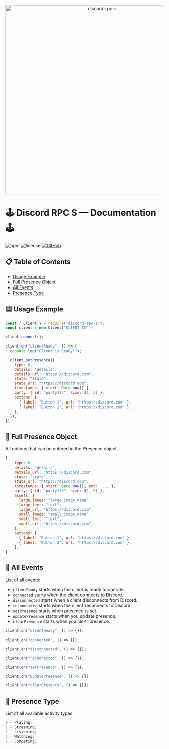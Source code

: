 <p align="center">
  <a title="discord-rpc-s" href="https://www.npmjs.com/package/discord-rpc-s" target="_blank">
    <img src="https://media.discordapp.net/attachments/1301409004248891443/1413274322369384561/discord-rpc-s.png?ex=68bb55c7&is=68ba0447&hm=851bfb2b20992f5ddbcda6bfdcf4a468496ecb91ea9013fd2ffa3b6ae359a8ea&=&format=webp&quality=lossless&width=1690&height=389" width="600" alt="discord-rpc-s" />
  </a>
</p>

# 🕹️ Discord RPC S — Documentation 🕹️

![npm](https://img.shields.io/npm/v/discord-rpc-s)
![license](https://img.shields.io/npm/l/discord-rpc-s)
[![GitHub](https://img.shields.io/badge/GitHub-View-blue?logo=github)](https://github.com/shadoow051/discord-rpc-s)

## 📋 Table of Contents

- [Usage Example](#usage-example)
- [Full Presence Object](#full-presence-object)
- [All Events](#all-events)
- [Presence Type](#presence-type)

## ⌨️ Usage Example

```js
const { Client } = require("discord-rpc-s");
const client = new Client("CLIENT_ID");

client.connect();

client.on("clientReady", () => {
  console.log("Client is Ready!");

  client.setPresence({
    type: 0,
    details: "details",
    details_url: "https://discord.com",
    state: "state",
    state_url: "https://discord.com",
    timestamps: { start: Date.now() },
    party: { id: "party123", size: [1, 5] },
    buttons: [
      { label: "Button 1", url: "https://discord.com" },
      { label: "Button 2", url: "https://discord.com" },
    ],
  });
});
```

## 👋 Full Presence Object

All options that can be entered in the Presence object.

```js
{
    type: 0,
    details: "details",
    details_url: "https://discord.com",
    state: "state",
    state_url: "https://discord.com",
    timestamps: { start: Date.now(), end: ..., },
    party: { id: "party123", size: [1, 5] },
    assets: {
      large_image: "large_image_name",
      large_text: "text",
      large_url: "https://discord.com",
      small_image: "small_image_name",
      small_text: "text",
      small_url: "https://discord.com",
    },
    buttons: [
      { label: "Button 1", url: "https://discord.com" },
      { label: "Button 2", url: "https://discord.com" },
    ],
}
```

## 👋 All Events

List of all events:

- `clientReady` starts when the client is ready to operate.
- `connected` starts when the client connects to Discord.
- `disconnected` starts when a client disconnects from Discord.
- `reconnected` starts when the client reconnects to Discord.
- `setPresence` starts when presence is set.
- `updatePresence` starts when you update presence.
- `clearPresence` starts when you clear presence.

```js
client.on("clientReady", () => {});
```

```js
client.on("connected", () => {});
```

```js
client.on("disconnected", () => {});
```

```js
client.on("reconnected", () => {});
```

```js
client.on("setPresence", () => {});
```

```js
client.on("updatePresence", () => {});
```

```js
client.on("clearPresence", () => {});
```

## 👋 Presence Type

List of all available activity types.

```js
0 - Playing;
1 - Streaming;
2 - Listening;
3 - Watching;
5 - Competing;
```
